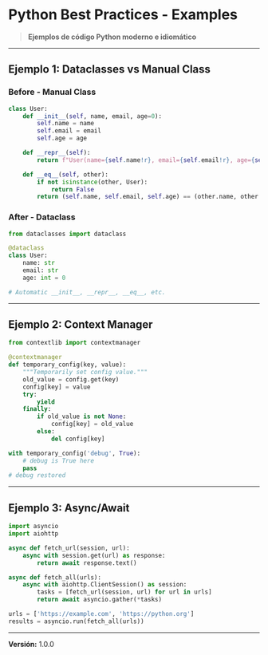 # Python Best Practices - Examples

> **Ejemplos de código Python moderno e idiomático**

---

## Ejemplo 1: Dataclasses vs Manual Class

### Before - Manual Class
```python
class User:
    def __init__(self, name, email, age=0):
        self.name = name
        self.email = email
        self.age = age

    def __repr__(self):
        return f"User(name={self.name!r}, email={self.email!r}, age={self.age!r})"

    def __eq__(self, other):
        if not isinstance(other, User):
            return False
        return (self.name, self.email, self.age) == (other.name, other.email, other.age)
```

### After - Dataclass
```python
from dataclasses import dataclass

@dataclass
class User:
    name: str
    email: str
    age: int = 0

# Automatic __init__, __repr__, __eq__, etc.
```

---

## Ejemplo 2: Context Manager

```python
from contextlib import contextmanager

@contextmanager
def temporary_config(key, value):
    """Temporarily set config value."""
    old_value = config.get(key)
    config[key] = value
    try:
        yield
    finally:
        if old_value is not None:
            config[key] = old_value
        else:
            del config[key]

with temporary_config('debug', True):
    # debug is True here
    pass
# debug restored
```

---

## Ejemplo 3: Async/Await

```python
import asyncio
import aiohttp

async def fetch_url(session, url):
    async with session.get(url) as response:
        return await response.text()

async def fetch_all(urls):
    async with aiohttp.ClientSession() as session:
        tasks = [fetch_url(session, url) for url in urls]
        return await asyncio.gather(*tasks)

urls = ['https://example.com', 'https://python.org']
results = asyncio.run(fetch_all(urls))
```

---

**Versión:** 1.0.0
